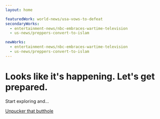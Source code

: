 ```yaml
---
layout: home

featuredWork: world-news/usa-vows-to-defeat
secondaryWorks:
  - entertainment-news/nbc-embraces-wartime-television
  - us-news/preppers-convert-to-islam

newWorks:
  - entertainment-news/nbc-embraces-wartime-television
  - us-news/preppers-convert-to-islam
---
```


# Looks like it's happening. Let's get prepared.

Start exploring and...

[Unpucker that butthole](/#explore)